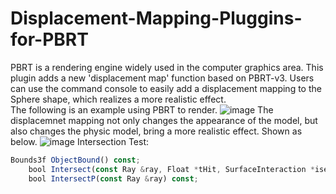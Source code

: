 # Displacement-Mapping-Pluggins-for-PBRT
PBRT is a rendering engine widely used in the computer graphics area. This plugin adds a new 'displacement map' function based on PBRT-v3. Users can use the command console to easily add a displacement mapping to the Sphere shape, which realizes a more realistic effect.   
The following is an example using PBRT to render.
![image](https://github.com/alancccc8/Displacement-Mapping-Pluggins-for-PBRT/assets/93360333/39640991-0e65-499c-8e9e-e67b52cd3d44)
The displacemnet mapping not only changes the appearance of the model, but also changes the physic model, bring a more realistic effect. Shown as below.
![image](https://github.com/alancccc8/Displacement-Mapping-Pluggins-for-PBRT/assets/93360333/86316013-3030-4d78-876a-b481e3ce2cf6)
Intersection Test:
```jsx
Bounds3f ObjectBound() const;
    bool Intersect(const Ray &ray, Float *tHit, SurfaceInteraction *isect) const;
    bool IntersectP(const Ray &ray) const;
```
